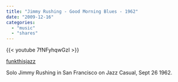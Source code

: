 ```yaml
---
title: "Jimmy Rushing - Good Morning Blues - 1962"
date: "2009-12-16"
categories:
  - "music"
  - "shares"
---
```


{{< youtube 7fNFyhqwGzI >}}

[funkthisjazz](http://funkthisjazz.tumblr.com/post/273595278/jimmy-rushing-good-morning-blues-1962-via)

Solo Jimmy Rushing in San Francisco on Jazz Casual, Sept 26 1962.
